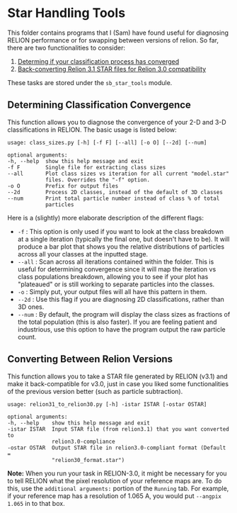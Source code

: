 # Star Handling Tools

This folder contains programs that I (Sam) have found useful for diagnosing RELION performance or for swapping between versions of relion. So far, there are two functionalities to consider:

 1. [Determing if your classification process has converged](#determining-classification-convergence)
 2. [Back-converting Relion 3.1 STAR files for Relion 3.0 compatibility](#converting-between-relion-versions)

These tasks are stored under the `sb_star_tools` module.

## Determining Classification Convergence

This function allows you to diagnose the convergence of your 2-D and 3-D classifications in RELION. The basic usage is listed below:

    usage: class_sizes.py [-h] [-f F] [--all] [-o O] [--2d] [--num]

    optional arguments:
    -h, --help  show this help message and exit
    -f F        Single file for extracting class sizes
    --all       Plot class sizes vs iteration for all current "model.star"
                files. Overrides the "-f" option.
    -o O        Prefix for output files
    --2d        Process 2D classes, instead of the default of 3D classes
    --num       Print total particle number instead of class % of total
                particles

Here is a (slightly) more elaborate description of the different flags:
  * `-f` : This option is only used if you want to look at the class breakdown at a single iteration (typically the final one, but doesn't have to be). It will produce a bar plot that shows you the relative distributions of particles across all your classes at the inputted stage.
  * `--all` : Scan across all iterations contained within the folder. This is useful for determining convergence since it will map the iteration vs class populations breakdown, allowing you to see if your plot has "plateaued" or is still working to separate particles into the classes.
  * `-o` : Simply put, your output files will all have this pattern in them.
  * `--2d` : Use this flag if you are diagnosing 2D classifications, rather than 3D ones.
  * `--num` : By default, the program will display the class sizes as fractions of the total population (this is also faster). If you are feeling patient and industrious, use this option to have the program output the raw particle count.

## Converting Between Relion Versions

This function allows you to take a STAR file generated by RELION (v3.1) and make it back-compatible for v3.0, just in case you liked some functionalities of the previous version better (such as particle subtraction).

    usage: relion31_to_relion30.py [-h] -istar ISTAR [-ostar OSTAR]

    optional arguments:
    -h, --help    show this help message and exit
    -istar ISTAR  Input STAR file (from relion3.1) that you want converted to
                  relion3.0-compliance
    -ostar OSTAR  Output STAR file in relion3.0-compliant format (Default =
                  "relion30_format.star")

**Note:** When you run your task in RELION-3.0, it might be necessary for you to tell RELION what the pixel resolution of your reference maps are. To do this, use the `additional arguments:` portion of the `Running` tab. For example, if your reference map has a resolution of 1.065 A, you would put ``--angpix 1.065`` in to that box.
